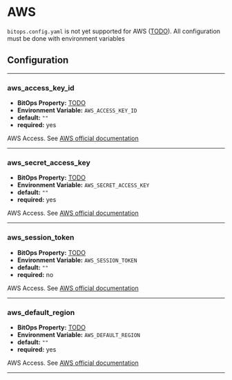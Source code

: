 # AWS

`bitops.config.yaml` is not yet supported for AWS ([TODO](https://github.com/bitovi/bitops/issues/15)). All configuration must be done with environment variables

## Configuration

-------------------
### aws_access_key_id
* **BitOps Property:** [TODO](https://github.com/bitovi/bitops/issues/15)
* **Environment Variable:** `AWS_ACCESS_KEY_ID`
* **default:** `""`
* **required:** yes

AWS Access. See [AWS official documentation](https://docs.aws.amazon.com/general/latest/gr/aws-sec-cred-types.html#access-keys-and-secret-access-keys)

-------------------
### aws_secret_access_key
* **BitOps Property:** [TODO](https://github.com/bitovi/bitops/issues/15)
* **Environment Variable:** `AWS_SECRET_ACCESS_KEY`
* **default:** `""`
* **required:** yes

AWS Access. See [AWS official documentation](https://docs.aws.amazon.com/general/latest/gr/aws-sec-cred-types.html#access-keys-and-secret-access-keys)

-------------------
### aws_session_token
* **BitOps Property:** [TODO](https://github.com/bitovi/bitops/issues/15)
* **Environment Variable:** `AWS_SESSION_TOKEN`
* **default:** `""`
* **required:** no

AWS Access. See [AWS official documentation](https://docs.aws.amazon.com/general/latest/gr/aws-sec-cred-types.html#access-keys-and-secret-access-keys)

-------------------
### aws_default_region
* **BitOps Property:** [TODO](https://github.com/bitovi/bitops/issues/15)
* **Environment Variable:** `AWS_DEFAULT_REGION`
* **default:** `""`
* **required:** yes

AWS Access. See [AWS official documentation](https://docs.aws.amazon.com/general/latest/gr/aws-sec-cred-types.html#access-keys-and-secret-access-keys)

-------------------